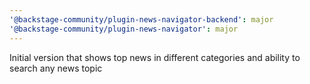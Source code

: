 ```yaml
---
'@backstage-community/plugin-news-navigator-backend': major
'@backstage-community/plugin-news-navigator': major
---
```


Initial version that shows top news in different categories and ability to search any news topic
